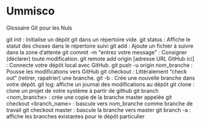 # Ummisco
Glossaire Git pour les Nuls


git init : Initialise un dépôt git dans un répertoire vide.
git status : Affiche le statut des choses dans le répertoire suivi
git add <NOM DU FICHIER A SUIVRE> : Ajoute un fichier à suivre dans la zone d’attente
git commit -m "entrez votre message" : Consigner (déclarer) toute modification.
git remote add origin [adresse URL GitHub ici] : Connecte votre dépôt local avec GitHub.
git push -u origin nom_branche : Pousse les modifications vers GitHub
git checkout : Littéralement “check out” (retirer, rapatrier) une branche.
git -b <NomBranche> : Crée une nouvelle branche dans votre dépôt.
git log: affiche un journal des modifications au dépôt
git clone <URL PROVENANT DE GITHUB> : clone un projet de votre système à partir de github
git branch <nom_branche> : crée une copie de la branche master appelée
git checkout <branch_name> : bascule vers nom_branche comme branche de travail
git checkout master : bascule la branche vers master
git branch -a : affiche les branches existantes pour le dépôt particulier
